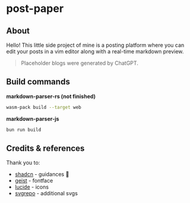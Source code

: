 # post-paper

## About

Hello! This little side project of mine is a posting platform where you can edit your posts in a vim editor along with a real-time markdown preview.

> Placeholder blogs were generated by ChatGPT.

## Build commands

**markdown-parser-rs (not finished)**

```bash
wasm-pack build --target web
```

**markdown-parser-js**

```bash
bun run build
```

## Credits & references

Thank you to:

- [shadcn](https://github.com/shadcn) - guidances 👑
- [geist](https://vercel.com/font) - fontface
- [lucide](https://lucide.dev/) - icons
- [svgrepo](https://svgrepo.com/) - additional svgs
